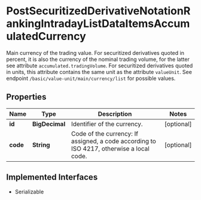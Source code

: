 

# PostSecuritizedDerivativeNotationRankingIntradayListDataItemsAccumulatedCurrency

Main currency of the trading value. For securitized derivatives quoted in percent, it is also the currency of the nominal trading volume, for the latter see attribute `accumulated.tradingVolume`. For securitized derivatives quoted in units, this attribute contains the same unit as the attribute `valueUnit`. See endpoint `/basic/value-unit/main/currency/list` for possible values.

## Properties

Name | Type | Description | Notes
------------ | ------------- | ------------- | -------------
**id** | **BigDecimal** | Identifier of the currency. |  [optional]
**code** | **String** | Code of the currency: If assigned, a code according to ISO 4217, otherwise a local code. |  [optional]


## Implemented Interfaces

* Serializable


